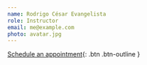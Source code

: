 ```yaml
---
name: Rodrigo César Evangelista
role: Instructor
email: me@example.com
photo: avatar.jpg
---
```


[Schedule an appointment](#){: .btn .btn-outline }
